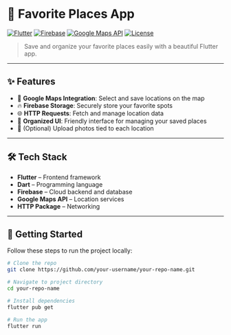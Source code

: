 # 📍 Favorite Places App

[![Flutter](https://img.shields.io/badge/Flutter-Framework-blue)](https://flutter.dev/)
[![Firebase](https://img.shields.io/badge/Firebase-Backend-orange)](https://firebase.google.com/)
[![Google Maps API](https://img.shields.io/badge/Google%20Maps-API-lightgrey)](https://developers.google.com/maps)
[![License](https://img.shields.io/badge/License-MIT-green)](LICENSE)

> Save and organize your favorite places easily with a beautiful Flutter app.

---

## ✨ Features

- 📍 **Google Maps Integration**: Select and save locations on the map
- 🔥 **Firebase Storage**: Securely store your favorite spots
- 🌐 **HTTP Requests**: Fetch and manage location data
- 🧭 **Organized UI**: Friendly interface for managing your saved places
- 📸 (Optional) Upload photos tied to each location

---

## 🛠 Tech Stack

- **Flutter** – Frontend framework
- **Dart** – Programming language
- **Firebase** – Cloud backend and database
- **Google Maps API** – Location services
- **HTTP Package** – Networking

---

## 🚀 Getting Started

Follow these steps to run the project locally:

```bash
# Clone the repo
git clone https://github.com/your-username/your-repo-name.git

# Navigate to project directory
cd your-repo-name

# Install dependencies
flutter pub get

# Run the app
flutter run
